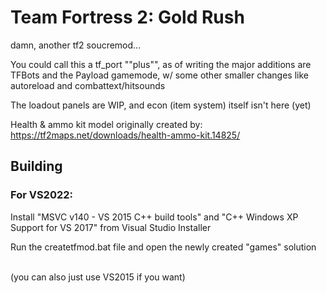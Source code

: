 Team Fortress 2: Gold Rush
=====

damn, another tf2 soucremod...

You could call this a tf_port ""plus"", as of writing the major additions are TFBots and the Payload gamemode, w/ some other smaller changes like autoreload and combattext/hitsounds

The loadout panels are WIP, and econ (item system) itself isn't here (yet)

Health & ammo kit model originally created by: https://tf2maps.net/downloads/health-ammo-kit.14825/

## Building

### For VS2022:

Install "MSVC v140 - VS 2015 C++ build tools" and "C++ Windows XP Support for VS 2017" from Visual Studio Installer

Run the createtfmod.bat file and open the newly created "games" solution

\
(you can also just use VS2015 if you want)


